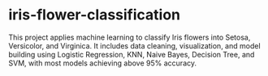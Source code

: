 # iris-flower-classification
This project applies machine learning to classify Iris flowers into Setosa, Versicolor, and Virginica. It includes data cleaning, visualization, and model building using Logistic Regression, KNN, Naive Bayes, Decision Tree, and SVM, with most models achieving above 95% accuracy.
